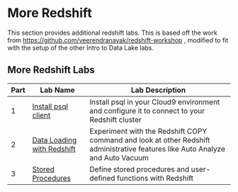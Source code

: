 # More Redshift
This section provides additional redshift labs.  This is based off the work from https://github.com/veerendranayak/redshift-workshop , modified to fit with the setup of the other Intro to Data Lake labs.


## More Redshift Labs
|Part |Lab Name |Lab Description |
|---- |---- | ----|
|1 |[Install psql client](psql.md) |Install psql in your Cloud9 environment and configure it to connect to your Redshift cluster |
|2 |[Data Loading with Redshift](dataload/DataLoad.md) |Experiment with the Redshift COPY command and look at other Redshift administrative features like Auto Analyze and Auto Vacuum |
|3 |[Stored Procedures](storedprocs-functions/StoredProcs.md) |Define stored procedures and user-defined functions with Redshift |
